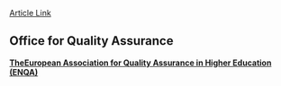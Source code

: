 [Article Link](https://www.fhs.hr/en/management/quality/office_for_quality_assurance)

## Office for Quality Assurance
**[The**European Association for Quality Assurance in Higher Education (ENQA)**](https://www.fhs.hr/images/50015688/ESG_3edition-2.pdf)**
  

